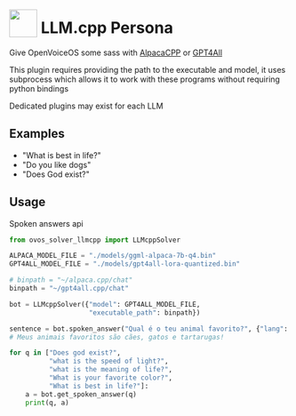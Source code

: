 # <img src='https://camo.githubusercontent.com/57d5fd32c5b51e73fce9077a45f155db3edecd5dfe31d272d73569cb23ef779c/68747470733a2f2f692e696d6775722e636f6d2f6c41645a6a376d2e6a706567' card_color='#40DBB0' width='50' height='50' style='vertical-align:bottom'/>  LLM.cpp Persona
 
Give OpenVoiceOS some sass with [AlpacaCPP](https://github.com/antimatter15/alpaca.cpp) or [GPT4All](https://github.com/nomic-ai/gpt4all)

This plugin requires providing the path to the executable and model, it uses subprocess which allows it to work with these programs without requiring python bindings

Dedicated plugins may exist for each LLM


## Examples 

* "What is best in life?"
* "Do you like dogs"
* "Does God exist?"


## Usage

Spoken answers api

```python
from ovos_solver_llmcpp import LLMcppSolver

ALPACA_MODEL_FILE = "./models/ggml-alpaca-7b-q4.bin"
GPT4ALL_MODEL_FILE = "./models/gpt4all-lora-quantized.bin"

# binpath = "~/alpaca.cpp/chat"
binpath = "~/gpt4all.cpp/chat"

bot = LLMcppSolver({"model": GPT4ALL_MODEL_FILE,
                    "executable_path": binpath})

sentence = bot.spoken_answer("Qual é o teu animal favorito?", {"lang": "pt-pt"})
# Meus animais favoritos são cães, gatos e tartarugas!

for q in ["Does god exist?",
          "what is the speed of light?",
          "what is the meaning of life?",
          "What is your favorite color?",
          "What is best in life?"]:
    a = bot.get_spoken_answer(q)
    print(q, a)

```

